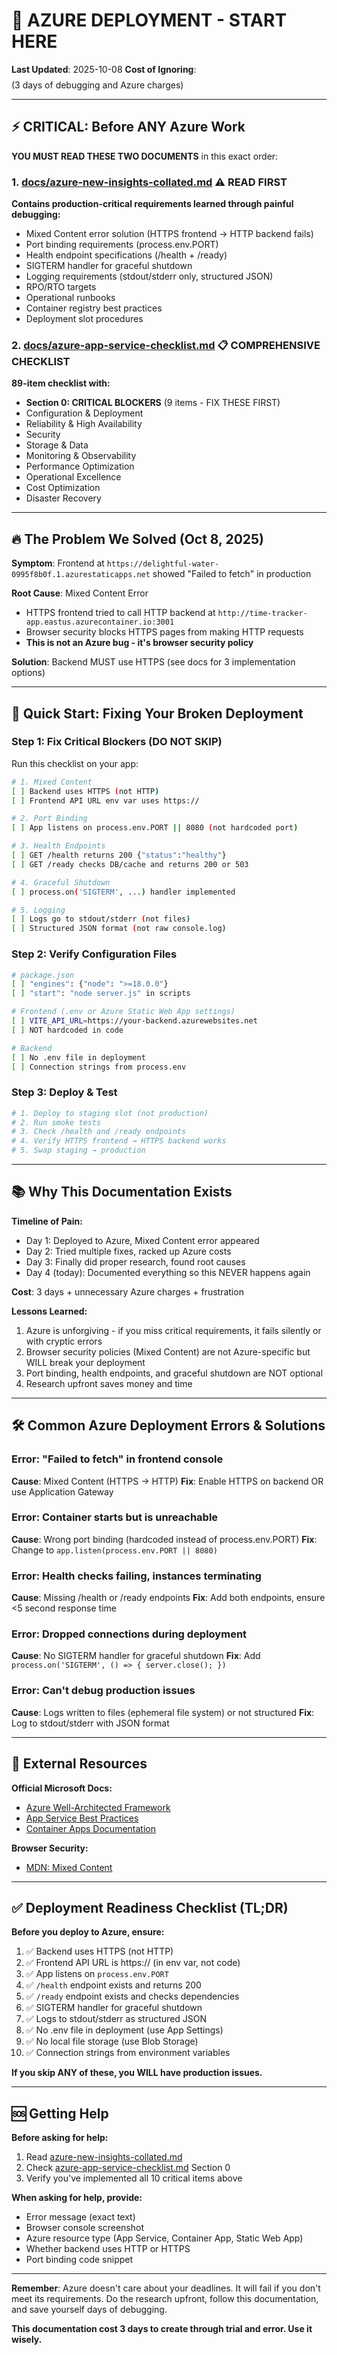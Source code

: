 # 🚨 AZURE DEPLOYMENT - START HERE

**Last Updated**: 2025-10-08
**Cost of Ignoring**: $$$$ (3 days of debugging and Azure charges)

---

## ⚡ CRITICAL: Before ANY Azure Work

**YOU MUST READ THESE TWO DOCUMENTS** in this exact order:

### 1. [docs/azure-new-insights-collated.md](./docs/azure-new-insights-collated.md) ⚠️ READ FIRST
**Contains production-critical requirements learned through painful debugging:**
- Mixed Content error solution (HTTPS frontend → HTTP backend fails)
- Port binding requirements (process.env.PORT)
- Health endpoint specifications (/health + /ready)
- SIGTERM handler for graceful shutdown
- Logging requirements (stdout/stderr only, structured JSON)
- RPO/RTO targets
- Operational runbooks
- Container registry best practices
- Deployment slot procedures

### 2. [docs/azure-app-service-checklist.md](./docs/azure-app-service-checklist.md) 📋 COMPREHENSIVE CHECKLIST
**89-item checklist with:**
- **Section 0: CRITICAL BLOCKERS** (9 items - FIX THESE FIRST)
- Configuration & Deployment
- Reliability & High Availability
- Security
- Storage & Data
- Monitoring & Observability
- Performance Optimization
- Operational Excellence
- Cost Optimization
- Disaster Recovery

---

## 🔥 The Problem We Solved (Oct 8, 2025)

**Symptom**: Frontend at `https://delightful-water-0995f8b0f.1.azurestaticapps.net` showed "Failed to fetch" in production

**Root Cause**: Mixed Content Error
- HTTPS frontend tried to call HTTP backend at `http://time-tracker-app.eastus.azurecontainer.io:3001`
- Browser security blocks HTTPS pages from making HTTP requests
- **This is not an Azure bug - it's browser security policy**

**Solution**: Backend MUST use HTTPS (see docs for 3 implementation options)

---

## 🎯 Quick Start: Fixing Your Broken Deployment

### Step 1: Fix Critical Blockers (DO NOT SKIP)

Run this checklist on your app:

```bash
# 1. Mixed Content
[ ] Backend uses HTTPS (not HTTP)
[ ] Frontend API URL env var uses https://

# 2. Port Binding
[ ] App listens on process.env.PORT || 8080 (not hardcoded port)

# 3. Health Endpoints
[ ] GET /health returns 200 {"status":"healthy"}
[ ] GET /ready checks DB/cache and returns 200 or 503

# 4. Graceful Shutdown
[ ] process.on('SIGTERM', ...) handler implemented

# 5. Logging
[ ] Logs go to stdout/stderr (not files)
[ ] Structured JSON format (not raw console.log)
```

### Step 2: Verify Configuration Files

```bash
# package.json
[ ] "engines": {"node": ">=18.0.0"}
[ ] "start": "node server.js" in scripts

# Frontend (.env or Azure Static Web App settings)
[ ] VITE_API_URL=https://your-backend.azurewebsites.net
[ ] NOT hardcoded in code

# Backend
[ ] No .env file in deployment
[ ] Connection strings from process.env
```

### Step 3: Deploy & Test

```bash
# 1. Deploy to staging slot (not production)
# 2. Run smoke tests
# 3. Check /health and /ready endpoints
# 4. Verify HTTPS frontend → HTTPS backend works
# 5. Swap staging → production
```

---

## 📚 Why This Documentation Exists

**Timeline of Pain:**
- Day 1: Deployed to Azure, Mixed Content error appeared
- Day 2: Tried multiple fixes, racked up Azure costs
- Day 3: Finally did proper research, found root causes
- Day 4 (today): Documented everything so this NEVER happens again

**Cost**: 3 days + unnecessary Azure charges + frustration

**Lessons Learned:**
1. Azure is unforgiving - if you miss critical requirements, it fails silently or with cryptic errors
2. Browser security policies (Mixed Content) are not Azure-specific but WILL break your deployment
3. Port binding, health endpoints, and graceful shutdown are NOT optional
4. Research upfront saves money and time

---

## 🛠️ Common Azure Deployment Errors & Solutions

### Error: "Failed to fetch" in frontend console
**Cause**: Mixed Content (HTTPS → HTTP)
**Fix**: Enable HTTPS on backend OR use Application Gateway

### Error: Container starts but is unreachable
**Cause**: Wrong port binding (hardcoded instead of process.env.PORT)
**Fix**: Change to `app.listen(process.env.PORT || 8080)`

### Error: Health checks failing, instances terminating
**Cause**: Missing /health or /ready endpoints
**Fix**: Add both endpoints, ensure <5 second response time

### Error: Dropped connections during deployment
**Cause**: No SIGTERM handler for graceful shutdown
**Fix**: Add `process.on('SIGTERM', () => { server.close(); })`

### Error: Can't debug production issues
**Cause**: Logs written to files (ephemeral file system) or not structured
**Fix**: Log to stdout/stderr with JSON format

---

## 🔗 External Resources

**Official Microsoft Docs:**
- [Azure Well-Architected Framework](https://learn.microsoft.com/en-us/azure/well-architected/service-guides/app-service-web-apps)
- [App Service Best Practices](https://learn.microsoft.com/en-us/azure/app-service/app-service-best-practices)
- [Container Apps Documentation](https://learn.microsoft.com/en-us/azure/container-apps/)

**Browser Security:**
- [MDN: Mixed Content](https://developer.mozilla.org/en-US/docs/Web/Security/Mixed_content)

---

## ✅ Deployment Readiness Checklist (TL;DR)

**Before you deploy to Azure, ensure:**

1. ✅ Backend uses HTTPS (not HTTP)
2. ✅ Frontend API URL is https:// (in env var, not code)
3. ✅ App listens on `process.env.PORT`
4. ✅ `/health` endpoint exists and returns 200
5. ✅ `/ready` endpoint exists and checks dependencies
6. ✅ SIGTERM handler for graceful shutdown
7. ✅ Logs to stdout/stderr as structured JSON
8. ✅ No .env file in deployment (use App Settings)
9. ✅ No local file storage (use Blob Storage)
10. ✅ Connection strings from environment variables

**If you skip ANY of these, you WILL have production issues.**

---

## 🆘 Getting Help

**Before asking for help:**
1. Read [azure-new-insights-collated.md](./docs/azure-new-insights-collated.md)
2. Check [azure-app-service-checklist.md](./docs/azure-app-service-checklist.md) Section 0
3. Verify you've implemented all 10 critical items above

**When asking for help, provide:**
- Error message (exact text)
- Browser console screenshot
- Azure resource type (App Service, Container App, Static Web App)
- Whether backend uses HTTP or HTTPS
- Port binding code snippet

---

**Remember**: Azure doesn't care about your deadlines. It will fail if you don't meet its requirements. Do the research upfront, follow this documentation, and save yourself days of debugging.

**This documentation cost 3 days to create through trial and error. Use it wisely.**
